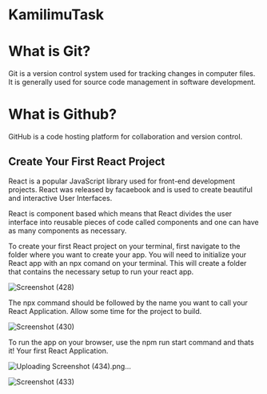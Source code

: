 # KamilimuTask
# What is Git?
Git is a version control system used for tracking changes in computer files. It is generally used for source code management in software development.

# What is Github?
GitHub is a code hosting platform for collaboration and version control.

## Create Your First React Project
React is a popular JavaScript library used for front-end development projects. React was released by facaebook and is used to create beautiful and interactive User Interfaces.

React is component based which means that React divides the user interface into reusable pieces of code called components and one can have as many components as necessary.

To create your first React project on your terminal, first navigate to the folder where you want to create your app.
You will need to initialize your React app with an npx comand on your terminal. This will create a folder that contains the necessary setup to run your react app.

![Screenshot (428)](https://user-images.githubusercontent.com/62050248/158178890-e1f2e900-65fe-41a9-94bb-3030391a645d.png)

The npx command should be followed by the name you want to call your React Application. Allow some time for the project to build.

![Screenshot (430)](https://user-images.githubusercontent.com/62050248/158181877-a5e1f956-0964-4fc7-8989-881fb70646b3.png)

To run the app on your browser, use the npm run start command and thats it! Your first React Application.

![Uploading Screenshot (434).png…]()

![Screenshot (433)](https://user-images.githubusercontent.com/62050248/158182785-7b11f1a5-4e2e-4c67-a513-403b629f0404.png)


